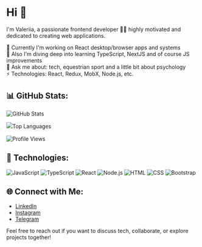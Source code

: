 # Hi 👋 
I'm Valeriia, a passionate frontend developer 👨‍💻 highly motivated and dedicated to creating web applications.

🔭 Currently I'm working on React desktop/browser apps and systems  
🌱 Also I'm diving deep into learning TypeScript, NextJS and of course JS improvements  
💬 Ask me about: tech, equestrian sport and a little bit about psychology  
⚡ Technologies: React, Redux, MobX, Node.js, etc.  


## 📊 GitHub Stats:
![GitHub Stats](https://github-readme-stats.vercel.app/api?username=Vzhukovskaya&layout=compact&theme=light) 

<div style="line-height: 1.5;">

![Top Languages](https://github-readme-stats.vercel.app/api/top-langs/?username=Vzhukovskaya&layout=compact&theme=light)

</div>

![Profile Views](https://komarev.com/ghpvc/?username=Vzhukovskaya)


## 🚀 Technologies:

![JavaScript](https://img.shields.io/badge/-JavaScript-yellow?logo=javascript&logoColor=white) ![TypeScript](https://img.shields.io/badge/-TypeScript-blue?logo=typescript&logoColor=white)  ![React](https://img.shields.io/badge/-React-blue?logo=react&logoColor=white)  ![Node.js](https://img.shields.io/badge/-Node.js-green?logo=node.js&logoColor=white)  ![HTML](https://img.shields.io/badge/-HTML-orange?logo=html5&logoColor=white)  ![CSS](https://img.shields.io/badge/-CSS-blueviolet?logo=css3&logoColor=white) ![Bootstrap](https://img.shields.io/badge/-Bootstrap-purple?logo=bootstrap&logoColor=white)


## 🌐 Connect with Me:

- [LinkedIn](https://www.linkedin.com/in/valeriia-zhukovska-8aa977272/)
- [Instagram](https://instagram.com/zhukovskaya.valeriia?igshid=MzRlODBiNWFlZA==)
- [Telegram](Valeriia_Zukovska)

Feel free to reach out if you want to discuss tech, collaborate, or explore projects together!
